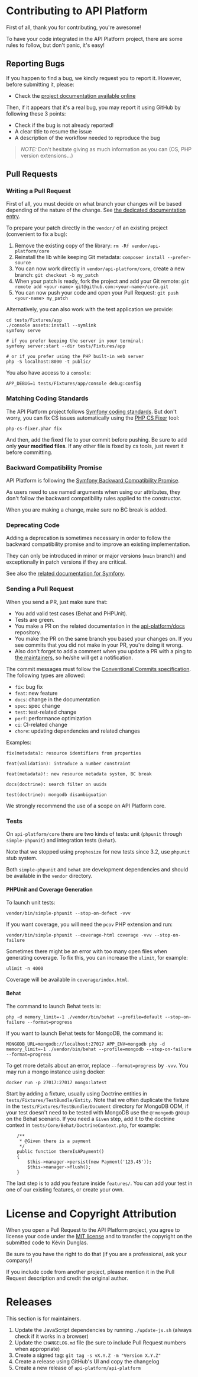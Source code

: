 # Contributing to API Platform

First of all, thank you for contributing, you're awesome!

To have your code integrated in the API Platform project, there are some rules to follow, but don't panic, it's easy!

## Reporting Bugs

If you happen to find a bug, we kindly request you to report it. However, before submitting it, please:

* Check the [project documentation available online](https://api-platform.com/docs/)

Then, if it appears that it's a real bug, you may report it using GitHub by following these 3 points:

* Check if the bug is not already reported!
* A clear title to resume the issue
* A description of the workflow needed to reproduce the bug

> _NOTE:_ Don't hesitate giving as much information as you can (OS, PHP version extensions...)

## Pull Requests

### Writing a Pull Request

First of all, you must decide on what branch your changes will be based depending of the nature of the change.
See [the dedicated documentation entry](https://api-platform.com/docs/extra/releases/).

To prepare your patch directly in the `vendor/` of an existing project (convenient to fix a bug):

1. Remove the existing copy of the library: `rm -Rf vendor/api-platform/core`
2. Reinstall the lib while keeping Git metadata: `composer install --prefer-source`
3. You can now work directly in `vendor/api-platform/core`, create a new branch: `git checkout -b my_patch`
4. When your patch is ready, fork the project and add your Git remote: `git remote add <your-name> git@github.com:<your-name>/core.git`
5. You can now push your code and open your Pull Request: `git push <your-name> my_patch`

Alternatively, you can also work with the test application we provide:

    cd tests/Fixtures/app
    ./console assets:install --symlink
    symfony serve

    # if you prefer keeping the server in your terminal:
    symfony server:start --dir tests/Fixtures/app
    
    # or if you prefer using the PHP built-in web server
    php -S localhost:8000 -t public/

You also have access to a `console`:

```
APP_DEBUG=1 tests/Fixtures/app/console debug:config
```

### Matching Coding Standards

The API Platform project follows [Symfony coding standards](https://symfony.com/doc/current/contributing/code/standards.html).
But don't worry, you can fix CS issues automatically using the [PHP CS Fixer](https://cs.symfony.com) tool:

    php-cs-fixer.phar fix

And then, add the fixed file to your commit before pushing.
Be sure to add only **your modified files**. If any other file is fixed by cs tools, just revert it before committing.

### Backward Compatibility Promise

API Platform is following the [Symfony Backward Compatibility Promise](https://symfony.com/doc/current/contributing/code/bc.html).

As users need to use named arguments when using our attributes, they don't follow the backward compatibility rules applied to the constructor.

When you are making a change, make sure no BC break is added.

### Deprecating Code

Adding a deprecation is sometimes necessary in order to follow the backward compatibility promise and to improve an existing implementation.

They can only be introduced in minor or major versions (`main` branch) and exceptionally in patch versions if they are critical.

See also the [related documentation for Symfony](https://symfony.com/doc/current/contributing/code/conventions.html#deprecating-code).

### Sending a Pull Request

When you send a PR, just make sure that:

* You add valid test cases (Behat and PHPUnit).
* Tests are green.
* You make a PR on the related documentation in the [api-platform/docs](https://github.com/api-platform/docs) repository.
* You make the PR on the same branch you based your changes on. If you see commits
that you did not make in your PR, you're doing it wrong.
* Also don't forget to add a comment when you update a PR with a ping to [the maintainers](https://github.com/orgs/api-platform/people), so he/she will get a notification.

The commit messages must follow the [Conventional Commits specification](https://www.conventionalcommits.org/).
The following types are allowed:

* `fix`: bug fix
* `feat`: new feature
* `docs`: change in the documentation
* `spec`: spec change
* `test`: test-related change
* `perf`: performance optimization
* `ci`: CI-related change
* `chore`: updating dependencies and related changes

Examples:

    fix(metadata): resource identifiers from properties 

    feat(validation): introduce a number constraint

    feat(metadata)!: new resource metadata system, BC break

    docs(doctrine): search filter on uuids

    test(doctrine): mongodb disambiguation

We strongly recommend the use of a scope on API Platform core.

### Tests

On `api-platform/core` there are two kinds of tests: unit (`phpunit` through `simple-phpunit`) and integration tests (`behat`).

Note that we stopped using `prophesize` for new tests since 3.2, use `phpunit` stub system.

Both `simple-phpunit` and `behat` are development dependencies and should be available in the `vendor` directory.

#### PHPUnit and Coverage Generation

To launch unit tests:

    vendor/bin/simple-phpunit --stop-on-defect -vvv

If you want coverage, you will need the `pcov` PHP extension and run:

    vendor/bin/simple-phpunit --coverage-html coverage -vvv --stop-on-failure

Sometimes there might be an error with too many open files when generating coverage. To fix this, you can increase the `ulimit`, for example:

    ulimit -n 4000

Coverage will be available in `coverage/index.html`.

#### Behat

The command to launch Behat tests is:

    php -d memory_limit=-1 ./vendor/bin/behat --profile=default --stop-on-failure --format=progress

If you want to launch Behat tests for MongoDB, the command is:

    MONGODB_URL=mongodb://localhost:27017 APP_ENV=mongodb php -d memory_limit=-1 ./vendor/bin/behat --profile=mongodb --stop-on-failure --format=progress

To get more details about an error, replace `--format=progress` by `-vvv`. You may run a mongo instance using docker:

	docker run -p 27017:27017 mongo:latest

Start by adding a fixture, usually using Doctrine entities in `tests/Fixtures/TestBundle/Entity`. Note that we often duplicate the fixture 
in the `tests/Fixtures/TestBundle/Document` directory for MongoDB ODM, if your test doesn't need to be tested with MongoDB use the `@!mongodb` group on the Behat scenario.
If you need a `Given` step, add it to the doctrine context in `tests/Core/Behat/DoctrineContext.php`, for example:

```
    /**
     * @Given there is a payment
     */
    public function thereIsAPayment()
    {
        $this->manager->persist(new Payment('123.45'));
        $this->manager->flush();
    }
```

The last step is to add you feature inside `features/`. You can add your test in one of our existing features, or create your own.

# License and Copyright Attribution

When you open a Pull Request to the API Platform project, you agree to license your code under the [MIT license](LICENSE)
and to transfer the copyright on the submitted code to Kévin Dunglas.

Be sure to you have the right to do that (if you are a professional, ask your company)!

If you include code from another project, please mention it in the Pull Request description and credit the original author.

# Releases

This section is for maintainers.

1. Update the JavaScript dependencies by running `./update-js.sh` (always check if it works in a browser)
2. Update the `CHANGELOG.md` file (be sure to include Pull Request numbers when appropriate)
3. Create a signed tag: `git tag -s vX.Y.Z -m "Version X.Y.Z"`
4. Create a release using GitHub's UI and copy the changelog 
5. Create a new release of `api-platform/api-platform`

